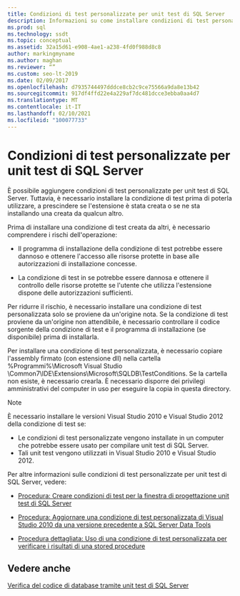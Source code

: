 ```yaml
---
title: Condizioni di test personalizzate per unit test di SQL Server
description: Informazioni su come installare condizioni di test personalizzate per unit test di SQL Server. Scoprire i rischi correlati all'installazione di condizioni di test create da altri.
ms.prod: sql
ms.technology: ssdt
ms.topic: conceptual
ms.assetid: 32a15d61-e908-4ae1-a238-4fd0f988d8c8
author: markingmyname
ms.author: maghan
ms.reviewer: “”
ms.custom: seo-lt-2019
ms.date: 02/09/2017
ms.openlocfilehash: d7935744497dddce8cb2c9ce75566a9da8e13b42
ms.sourcegitcommit: 917df4ffd22e4a229af7dc481dcce3ebba0aa4d7
ms.translationtype: MT
ms.contentlocale: it-IT
ms.lasthandoff: 02/10/2021
ms.locfileid: "100077733"
---
```

# <a name="custom-test-conditions-for-sql-server-unit-tests"></a>Condizioni di test personalizzate per unit test di SQL Server

È possibile aggiungere condizioni di test personalizzate per unit test di SQL Server. Tuttavia, è necessario installare la condizione di test prima di poterla utilizzare, a prescindere se l'estensione è stata creata o se ne sta installando una creata da qualcun altro.  
  
Prima di installare una condizione di test creata da altri, è necessario comprendere i rischi dell'operazione:  
  
-   Il programma di installazione della condizione di test potrebbe essere dannoso e ottenere l'accesso alle risorse protette in base alle autorizzazioni di installazione concesse.  
  
-   La condizione di test in se potrebbe essere dannosa e ottenere il controllo delle risorse protette se l'utente che utilizza l'estensione dispone delle autorizzazioni sufficienti.  
  
Per ridurre il rischio, è necessario installare una condizione di test personalizzata solo se proviene da un'origine nota. Se la condizione di test proviene da un'origine non attendibile, è necessario controllare il codice sorgente della condizione di test e il programma di installazione (se disponibile) prima di installarla.  
  
Per installare una condizione di test personalizzata, è necessario copiare l'assembly firmato (con estensione dll) nella cartella %Programmi%\Microsoft Visual Studio <Version>\Common7\IDE\Extensions\Microsoft\SQLDB\TestConditions. Se la cartella non esiste, è necessario crearla. È necessario disporre dei privilegi amministrativi del computer in uso per eseguire la copia in questa directory.  
  
> [!NOTE]  
> È necessario installare le versioni Visual Studio 2010 e Visual Studio 2012 della condizione di test se:  
>   
> -   Le condizioni di test personalizzate vengono installate in un computer che potrebbe essere usato per compilare unit test di SQL Server.  
> -   Tali unit test vengono utilizzati in Visual Studio 2010 e Visual Studio 2012.  
  
Per altre informazioni sulle condizioni di test personalizzate per unit test di SQL Server, vedere:  
  
-   [Procedura: Creare condizioni di test per la finestra di progettazione unit test di SQL Server](../ssdt/how-to-create-test-conditions-for-the-sql-server-unit-test-designer.md)  
  
-   [Procedura: Aggiornare una condizione di test personalizzata di Visual Studio 2010 da una versione precedente a SQL Server Data Tools](../ssdt/how-to-upgrade-visual-studio-2010-custom-test-condition-to-ssdt.md)  
  
-   [Procedura dettagliata: Uso di una condizione di test personalizzata per verificare i risultati di una stored procedure](../ssdt/walkthrough-use-custom-test-condition-to-verify-stored-procedure-results.md)  
  
## <a name="see-also"></a>Vedere anche  
[Verifica del codice di database tramite unit test di SQL Server](../ssdt/verifying-database-code-by-using-sql-server-unit-tests.md)  
  
